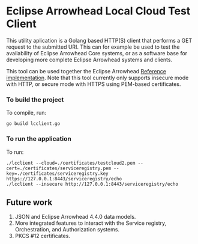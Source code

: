 # Eclipse Arrowhead Local Cloud Test Client
This utility aplication is a Golang based HTTP(S) client that performs a GET request to the submitted URI. This can for example be used to test the availability of Eclipse Arrowhead Core systems, or as a software base for developing more complete Eclipse Arrowhead systems and clients.

This tool can be used together the Eclipse Arrowhead [Reference implementation](https://www.github.com/eclipse-arrowhead/core-java-spring).
Note that this tool currently only supports insecure mode with HTTP, or secure mode with HTTPS using PEM-based certificates.

### To build the project
To compile, run:
```
go build lcclient.go
```

### To run the application
To run:
```
./lcclient --cloud=./certificates/testcloud2.pem --cert=./certificates/serviceregistry.pem --key=./certificates/serviceregistry.key https://127.0.0.1:8443/serviceregistry/echo
./lcclient --insecure http://127.0.0.1:8443/serviceregistry/echo
```

## Future work
1. JSON and Eclipse Arrowhead 4.4.0 data models.
2. More integrated features to interact with the Service registry, Orchestration, and Authorization systems.
3. PKCS #12 certificates.


